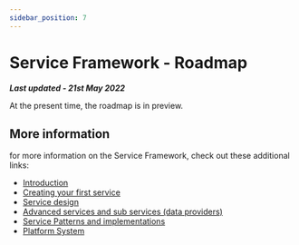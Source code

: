 ```yaml
---
sidebar_position: 7
---
```


# Service Framework - Roadmap

***Last updated - 21st May 2022***

At the present time, the roadmap is in preview.


## More information

for more information on the Service Framework, check out these additional links:

* [Introduction](./01_introduction.md)
* [Creating your first service](./02_getting_started.md)
* [Service design](./03_service_design.md)
* [Advanced services and sub services (data providers)](./04_advanced_services.md)
* [Service Patterns and implementations](./05_service_patterns.md)
* [Platform System](./06_platform_system.md)
